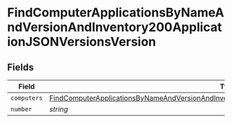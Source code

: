 # FindComputerApplicationsByNameAndVersionAndInventory200ApplicationJSONVersionsVersion


## Fields

| Field                                                                                                                                                                                                                         | Type                                                                                                                                                                                                                          | Required                                                                                                                                                                                                                      | Description                                                                                                                                                                                                                   | Example                                                                                                                                                                                                                       |
| ----------------------------------------------------------------------------------------------------------------------------------------------------------------------------------------------------------------------------- | ----------------------------------------------------------------------------------------------------------------------------------------------------------------------------------------------------------------------------- | ----------------------------------------------------------------------------------------------------------------------------------------------------------------------------------------------------------------------------- | ----------------------------------------------------------------------------------------------------------------------------------------------------------------------------------------------------------------------------- | ----------------------------------------------------------------------------------------------------------------------------------------------------------------------------------------------------------------------------- |
| `computers`                                                                                                                                                                                                                   | [FindComputerApplicationsByNameAndVersionAndInventory200ApplicationJSONVersionsVersionComputers](../../models/operations/findcomputerapplicationsbynameandversionandinventory200applicationjsonversionsversioncomputers.md)[] | :heavy_minus_sign:                                                                                                                                                                                                            | N/A                                                                                                                                                                                                                           |                                                                                                                                                                                                                               |
| `number`                                                                                                                                                                                                                      | *string*                                                                                                                                                                                                                      | :heavy_minus_sign:                                                                                                                                                                                                            | N/A                                                                                                                                                                                                                           | 10.1.1                                                                                                                                                                                                                        |